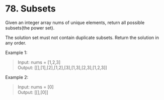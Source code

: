 # 78. Subsets

Given an integer array nums of unique elements, return all possible subsets(the power set).

The solution set must not contain duplicate subsets. Return the solution in any order.

Example 1:

>Input: nums = [1,2,3]\
Output: [[],[1],[2],[1,2],[3],[1,3],[2,3],[1,2,3]]

Example 2:

>Input: nums = [0]\
Output: [[],[0]]